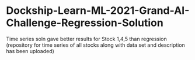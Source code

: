 # Dockship-Learn-ML-2021-Grand-AI-Challenge-Regression-Solution
Time series soln gave better results for Stock 1,4,5 than regression (repository for time series of all stocks along with data set and description has been uploaded)

